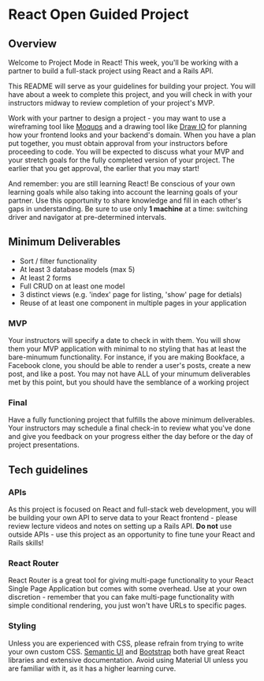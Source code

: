 # React Open Guided Project

## Overview
Welcome to Project Mode in React! This week, you'll be working with a partner to build a full-stack project using React and a Rails API.

This README will serve as your guidelines for building your project. You will have about a week to complete this project, and you will check in with your instructors midway to review completion of your project's MVP. 

Work with your partner to design a project - you may want to use a wireframing tool like [Moqups](https://moqups.com/) and a drawing tool like [Draw IO](https://www.draw.io/) for planning how your frontend looks and your backend's domain. When you have a plan put together, you must obtain approval from your instructors before proceeding to code. You will be expected to discuss what your MVP and your stretch goals for the fully completed version of your project. The earlier that you get approval, the earlier that you may start!

And remember: you are still learning React! Be conscious of your own learning goals while also taking into account the learning goals of your partner. Use this opportunity to share knowledge and fill in each other's gaps in understanding. Be sure to use only **1 machine** at a time: switching driver and navigator at pre-determined intervals.

## Minimum Deliverables
- Sort / filter functionality
- At least 3 database models (max 5)
- At least 2 forms
- Full CRUD on at least one model
- 3 distinct views (e.g. 'index' page for listing, 'show' page for detials)
- Reuse of at least one component in multiple pages in your application

### MVP
Your instructors will specify a date to check in with them. You will show them your MVP application with minimal to no styling that has at least the bare-minumum functionality. For instance, if you are making Bookface, a Facebook clone, you should be able to render a user's posts, create a new post, and like a post. You may not have ALL of your minumum deliverables met by this point, but you should have the semblance of a working project

### Final
Have a fully functioning project that fulfills the above minimum deliverables. Your instructors may schedule a final check-in to review what you've done and give you feedback on your progress either the day before or the day of project presentations.

## Tech guidelines

### APIs
As this project is focused on React and full-stack web development, you will be building your own API to serve data to your React frontend - please review lecture videos and notes on setting up a Rails API. **Do not** use outside APIs - use this project as an opportunity to fine tune your React and Rails skills!

### React Router
React Router is a great tool for giving multi-page functionality to your React Single Page Application but comes with some overhead. Use at your own discretion - remember that you can fake multi-page functionality with simple conditional rendering, you just won't have URLs to specific pages.

### Styling
Unless you are experienced with CSS, please refrain from trying to write your own custom CSS. [Semantic UI](https://react.semantic-ui.com/) and [Bootstrap](https://react-bootstrap.github.io/) both have great React libraries and extensive documentation. Avoid using Material UI unless you are familiar with it, as it has a higher learning curve.
